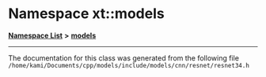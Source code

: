 

# Namespace xt::models



[**Namespace List**](namespaces.md) **>** [**models**](namespacext_1_1models_1_1_0d047346116371250047366264317312112177031330363156.md)







































































------------------------------
The documentation for this class was generated from the following file `/home/kami/Documents/cpp/models/include/models/cnn/resnet/resnet34.h`

